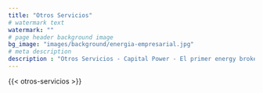 ```yaml
---
title: "Otros Servicios"
# watermark text
watermark: ""
# page header background image
bg_image: "images/background/energia-empresarial.jpg"
# meta description
description : "Otros Servicios - Capital Power - El primer energy broker de Chile"
---
```


{{< otros-servicios >}}
